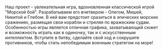 Наш проект - увлекательная игра, вдохновленная классической игрой "Морской бой". Разрабатываем его вчетвером - Олегом, Мишей, Никитой и Глебом. В ней вам предстоит сразиться в эпических морских сражениях, размещая свои корабли и стреляя по вражеским судам. Особенностью игры является отличная графика, захватывающий сюжет и возможность играть как в одиночку, так и с искусственным интеллектом. Вступите в битву, сделайте свой ход и сокрушите противников, чтобы стать непобедимым военным стратегом на море!
